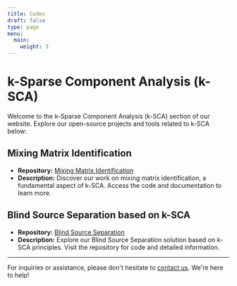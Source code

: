 ```yaml
---
title: Codes
draft: false
type: page
menu:
  main:
    weight: 3
---
```


# k-Sparse Component Analysis (k-SCA)

Welcome to the k-Sparse Component Analysis (k-SCA) section of our website. Explore our open-source projects and tools related to k-SCA below:

## Mixing Matrix Identification

- **Repository:** [Mixing Matrix Identification](https://github.com/EhsanEqlimi/Sparse-UBI-S3-V2)
- **Description:** Discover our work on mixing matrix identification, a fundamental aspect of k-SCA. Access the code and documentation to learn more.

## Blind Source Separation based on k-SCA

- **Repository:** [Blind Source Separation](https://github.com/EhsanEqlimi/Sparse-USR-EigMem)
- **Description:** Explore our Blind Source Separation solution based on k-SCA principles. Visit the repository for code and detailed information.

---

For inquiries or assistance, please don't hesitate to [contact us](mailto:your@email.com). We're here to help!
